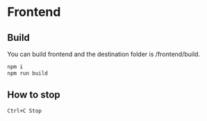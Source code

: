 # Frontend

## Build

You can build frontend and the destination folder is /frontend/build.

```sh
npm i
npm run build
```

## How to stop

```sh
Ctrl+C Stop
```
